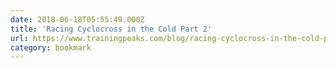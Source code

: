 ```yaml
---
date: 2018-06-18T05:55:49.000Z
title: 'Racing Cyclocross in the Cold Part 2'
url: https://www.trainingpeaks.com/blog/racing-cyclocross-in-the-cold-part-2/
category: bookmark
---
```

